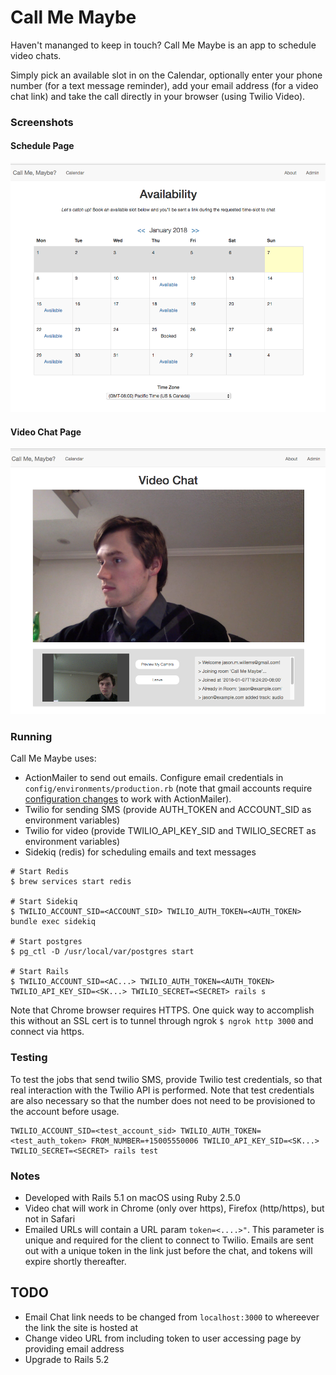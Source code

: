 # Call Me Maybe

Haven't mananged to keep in touch? Call Me Maybe is an app to schedule video chats.

Simply pick an available slot in on the Calendar, optionally enter your phone number (for a text message reminder), add your email address (for a video chat link) and take the call directly in your browser (using Twilio Video).

### Screenshots

#### Schedule Page
<img src="https://github.com/at1as/at1as.github.io/raw/master/github_repo_assets/call-me-maybe1.png" width="700px"/>

#### Video Chat Page
<img src="https://github.com/at1as/at1as.github.io/raw/master/github_repo_assets/call-me-maybe2.png" width="700px"/>

### Running

Call Me Maybe uses:
* ActionMailer to send out emails. Configure email credentials in `config/environments/production.rb` (note that gmail accounts require [configuration changes](http://guides.rubyonrails.org/action_mailer_basics.html) to work with ActionMailer).
* Twilio for sending SMS (provide AUTH_TOKEN and ACCOUNT_SID as environment variables)
* Twilio for video (provide TWILIO_API_KEY_SID and TWILIO_SECRET as environment variables)
* Sidekiq (redis) for scheduling emails and text messages

```
# Start Redis
$ brew services start redis

# Start Sidekiq
$ TWILIO_ACCOUNT_SID=<ACCOUNT_SID> TWILIO_AUTH_TOKEN=<AUTH_TOKEN> bundle exec sidekiq

# Start postgres
$ pg_ctl -D /usr/local/var/postgres start

# Start Rails
$ TWILIO_ACCOUNT_SID=<AC...> TWILIO_AUTH_TOKEN=<AUTH_TOKEN> TWILIO_API_KEY_SID=<SK...> TWILIO_SECRET=<SECRET> rails s
```

Note that Chrome browser requires HTTPS. One quick way to accomplish this without an SSL cert is to tunnel through ngrok `$ ngrok http 3000` and connect via https.

### Testing

To test the jobs that send twilio SMS, provide Twilio test credentials, so that real interaction with the Twilio API is performed. Note that test credentials are also necessary so that the number does not need to be provisioned to the account before usage.  

```
TWILIO_ACCOUNT_SID=<test_account_sid> TWILIO_AUTH_TOKEN=<test_auth_token> FROM_NUMBER=+15005550006 TWILIO_API_KEY_SID=<SK...> TWILIO_SECRET=<SECRET> rails test
```


### Notes

* Developed with Rails 5.1 on macOS using Ruby 2.5.0
* Video chat will work in Chrome (only over https), Firefox (http/https), but not in Safari
* Emailed URLs will contain a URL param `token=<....>"`. This parameter is unique and required for the client to connect to Twilio. Emails are sent out with a unique token in the link just before the chat, and tokens will expire shortly thereafter.


## TODO

* Email Chat link needs to be changed from `localhost:3000` to whereever the link the site is hosted at
* Change video URL from including token to user accessing page by providing email address
* Upgrade to Rails 5.2

